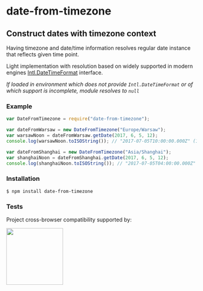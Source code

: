 # date-from-timezone
## Construct dates with timezone context

Having timezone and date/time information resolves regular date instance that reflects given time point.

Light implementation with resolution based on widely supported in modern engines [Intl.DateTimeFormat](http://www.ecma-international.org/ecma-402/1.0/#sec-12.1) interface.

_If loaded in environment which does not provide `Intl.DateTimeFormat` or of which support is incomplete, module resolves to `null`_

### Example

```javascript
var DateFromTimezone = require("date-from-timezone");

var dateFromWarsaw = new DateFromTimezone("Europe/Warsaw");
var warsawNoon = dateFromWarsaw.getDate(2017, 6, 5, 12);
console.log(warsawNoon.toISOString()); // "2017-07-05T10:00:00.000Z" (12PM in Warsaw was at 10AM in UTC)

var dateFromShanghai = new DateFromTimezone("Asia/Shanghai");
var shanghaiNoon = dateFromShanghai.getDate(2017, 6, 5, 12);
console.log(shanghaiNoon.toISOString()); // "2017-07-05T04:00:00.000Z" (12PM in Shanghai was at 4AM in UTC)
```

### Installation

	$ npm install date-from-timezone

### Tests

Project cross-browser compatibility supported by:

<a href="https://browserstack.com"><img src="https://bstacksupport.zendesk.com/attachments/token/Pj5uf2x5GU9BvWErqAr51Jh2R/?name=browserstack-logo-600x315.png" height="150" /></a>
